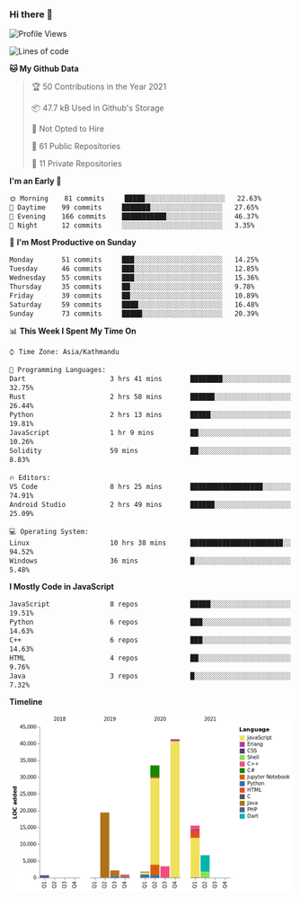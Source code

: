 ### Hi there 👋


<!--START_SECTION:waka-->
![Profile Views](http://img.shields.io/badge/Profile%20Views-1-blue)

![Lines of code](https://img.shields.io/badge/From%20Hello%20World%20I%27ve%20Written-126141%20lines%20of%20code-blue)

**🐱 My Github Data** 

> 🏆 50 Contributions in the Year 2021
 > 
> 📦 47.7 kB Used in Github's Storage 
 > 
> 🚫 Not Opted to Hire
 > 
> 📜 61 Public Repositories 
 > 
> 🔑 11 Private Repositories  
 > 
**I'm an Early 🐤** 

```text
🌞 Morning    81 commits     █████░░░░░░░░░░░░░░░░░░░░   22.63% 
🌆 Daytime    99 commits     ███████░░░░░░░░░░░░░░░░░░   27.65% 
🌃 Evening    166 commits    ███████████░░░░░░░░░░░░░░   46.37% 
🌙 Night      12 commits     ░░░░░░░░░░░░░░░░░░░░░░░░░   3.35%

```
📅 **I'm Most Productive on Sunday** 

```text
Monday       51 commits     ███░░░░░░░░░░░░░░░░░░░░░░   14.25% 
Tuesday      46 commits     ███░░░░░░░░░░░░░░░░░░░░░░   12.85% 
Wednesday    55 commits     ███░░░░░░░░░░░░░░░░░░░░░░   15.36% 
Thursday     35 commits     ██░░░░░░░░░░░░░░░░░░░░░░░   9.78% 
Friday       39 commits     ██░░░░░░░░░░░░░░░░░░░░░░░   10.89% 
Saturday     59 commits     ████░░░░░░░░░░░░░░░░░░░░░   16.48% 
Sunday       73 commits     █████░░░░░░░░░░░░░░░░░░░░   20.39%

```


📊 **This Week I Spent My Time On** 

```text
⌚︎ Time Zone: Asia/Kathmandu

💬 Programming Languages: 
Dart                     3 hrs 41 mins       ████████░░░░░░░░░░░░░░░░░   32.75% 
Rust                     2 hrs 58 mins       ██████░░░░░░░░░░░░░░░░░░░   26.44% 
Python                   2 hrs 13 mins       █████░░░░░░░░░░░░░░░░░░░░   19.81% 
JavaScript               1 hr 9 mins         ██░░░░░░░░░░░░░░░░░░░░░░░   10.26% 
Solidity                 59 mins             ██░░░░░░░░░░░░░░░░░░░░░░░   8.83%

🔥 Editors: 
VS Code                  8 hrs 25 mins       ██████████████████░░░░░░░   74.91% 
Android Studio           2 hrs 49 mins       ██████░░░░░░░░░░░░░░░░░░░   25.09%

💻 Operating System: 
Linux                    10 hrs 38 mins      ███████████████████████░░   94.52% 
Windows                  36 mins             █░░░░░░░░░░░░░░░░░░░░░░░░   5.48%

```

**I Mostly Code in JavaScript** 

```text
JavaScript               8 repos             █████░░░░░░░░░░░░░░░░░░░░   19.51% 
Python                   6 repos             ███░░░░░░░░░░░░░░░░░░░░░░   14.63% 
C++                      6 repos             ███░░░░░░░░░░░░░░░░░░░░░░   14.63% 
HTML                     4 repos             ██░░░░░░░░░░░░░░░░░░░░░░░   9.76% 
Java                     3 repos             █░░░░░░░░░░░░░░░░░░░░░░░░   7.32%

```


**Timeline**

![Chart not found](https://raw.githubusercontent.com/voidash/voidash/main/charts/bar_graph.png) 


<!--END_SECTION:waka-->


<!--
**voidash/voidash** is a ✨ _special_ ✨ repository because its `README.md` (this file) appears on your GitHub profile.

Here are some ideas to get you started:

- 🔭 I’m currently working on ...
- 🌱 I’m currently learning ...
- 👯 I’m looking to collaborate on ...
- 🤔 I’m looking for help with ...
- 💬 Ask me about ...
- 📫 How to reach me: ...
- 😄 Pronouns: ...
- ⚡ Fun fact: ...
-->
